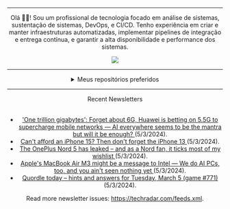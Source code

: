 <div align="center">
<hr>
<p>Olá 👋🏾! Sou um profissional de tecnologia focado em análise de sistemas, sustentação de sistemas, DevOps, e CI/CD. Tenho experiência em criar e manter infraestruturas automatizadas, implementar pipelines de integração e entrega contínua, e garantir a alta disponibilidade e performance dos sistemas.</p>
  <img src="https://media.giphy.com/media/yAGIvCiwPJn5C/giphy.gif">
<hr>
  <details>
  <summary>Meus repositórios preferidos</summary>
  <br />
  Alguns dos meus melhores repositórios:
  <br />
<br />
  <ul><li><a href=https://github.com/RxJSVini/aluratube target="_blank" rel="noopener noreferrer">RxJSVini/aluratube</a> (<b>0</b> ✨ and <b>0</b> 🍴): Aluratube - Desenvolvido durante a imersão React da Alura no final de 2022</li>
<li>More coming soon :).</li>
</ul>
  </details>
  <hr/>
    <summary>Recent Newsletters</summary>
  <br />
  <ul>
    <li><a href=https://www.techradar.com/pro/one-trillion-gigabytes-forget-about-6g-huawei-is-betting-on-55g-to-supercharge-mobile-networks-ai-everywhere-seems-to-be-the-mantra-but-will-it-be-enough target="_blank" rel="noopener noreferrer"> 'One trillion gigabytes': Forget about 6G, Huawei is betting on 5.5G to supercharge mobile networks — AI everywhere seems to be the mantra but will it be enough? </a> (5/3/2024).</li><li><a href=https://www.techradar.com/phones/iphone/cant-afford-an-iphone-15-then-dont-forget-the-iphone-13 target="_blank" rel="noopener noreferrer"> Can't afford an iPhone 15? Then don't forget the iPhone 13 </a> (5/3/2024).</li><li><a href=https://www.techradar.com/phones/oneplus-phones/the-oneplus-nord-5-has-leaked-and-as-a-nord-fan-it-ticks-most-of-my-wishlist target="_blank" rel="noopener noreferrer"> The OnePlus Nord 5 has leaked – and as a Nord fan, it ticks most of my wishlist </a> (5/3/2024).</li><li><a href=https://www.techradar.com/computing/laptops/apples-macbook-air-m3-might-be-a-message-to-intel-we-do-ai-pcs-too-and-you-aint-seen-nothing-yet target="_blank" rel="noopener noreferrer"> Apple's MacBook Air M3 might be a message to Intel — We do AI PCs, too, and you ain't seen nothing yet </a> (5/3/2024).</li><li><a href=https://www.techradar.com/computing/websites-apps/quordle-today-answers-clues-5-march-2024 target="_blank" rel="noopener noreferrer"> Quordle today – hints and answers for Tuesday, March 5 (game #771) </a> (5/3/2024).</li>
  </ul>
<p>Read more newsletter issues: <a href="https://techradar.com/feeds.xml">https://techradar.com/feeds.xml</a>.</p>
  </details>
